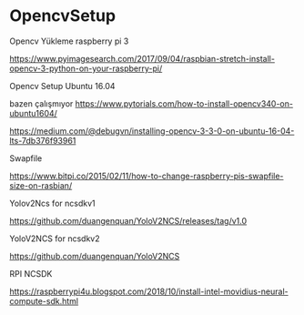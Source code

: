 # OpencvSetup
Opencv Yükleme raspberry pi 3

https://www.pyimagesearch.com/2017/09/04/raspbian-stretch-install-opencv-3-python-on-your-raspberry-pi/

Opencv Setup Ubuntu 16.04

bazen çalışmıyor https://www.pytorials.com/how-to-install-opencv340-on-ubuntu1604/

https://medium.com/@debugvn/installing-opencv-3-3-0-on-ubuntu-16-04-lts-7db376f93961

Swapfile

https://www.bitpi.co/2015/02/11/how-to-change-raspberry-pis-swapfile-size-on-rasbian/

Yolov2Ncs for ncsdkv1

https://github.com/duangenquan/YoloV2NCS/releases/tag/v1.0

YoloV2NCS for ncsdkv2

https://github.com/duangenquan/YoloV2NCS


RPI NCSDK

https://raspberrypi4u.blogspot.com/2018/10/install-intel-movidius-neural-compute-sdk.html
